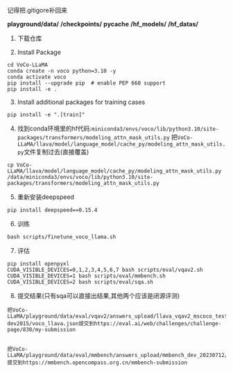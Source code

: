记得把.gitigore补回来

**playground/data/**
**/checkpoints/**
**__pycache__**
**/hf_models/**
**/hf_datas/**


1. 下载仓库


2. Install Package

```Shell
cd VoCo-LLaMA
conda create -n voco python=3.10 -y
conda activate voco
pip install --upgrade pip  # enable PEP 660 support
pip install -e .
```


3. Install additional packages for training cases

```
pip install -e ".[train]"
```

4. 找到conda环境里的hf代码:`miniconda3/envs/voco/lib/python3.10/site-packages/transformers/modeling_attn_mask_utils.py`
把`VoCo-LLaMA/llava/model/language_model/cache_py/modeling_attn_mask_utils.py`文件复制过去(直接覆盖)
```
cp VoCo-LLaMA/llava/model/language_model/cache_py/modeling_attn_mask_utils.py /data/miniconda3/envs/voco/lib/python3.10/site-packages/transformers/modeling_attn_mask_utils.py
```

5. 重新安装deepspeed
```
pip install deepspeed==0.15.4
```

6. 训练
```
bash scripts/finetune_voco_llama.sh
```

7. 评估
```
pip install openpyxl
CUDA_VISIBLE_DEVICES=0,1,2,3,4,5,6,7 bash scripts/eval/vqav2.sh
CUDA_VISIBLE_DEVICES=1 bash scripts/eval/mmbench.sh
CUDA_VISIBLE_DEVICES=2 bash scripts/eval/sqa.sh
```

8. 提交结果(只有sqa可以直接出结果,其他两个应该是闭源评测)
```
把VoCo-LLaMA/playground/data/eval/vqav2/answers_upload/llava_vqav2_mscoco_test-dev2015/voco_llava.json提交到https://eval.ai/web/challenges/challenge-page/830/my-submission


把VoCo-LLaMA/playground/data/eval/mmbench/answers_upload/mmbench_dev_20230712/voco_llama.xlsx提交到https://mmbench.opencompass.org.cn/mmbench-submission
```
